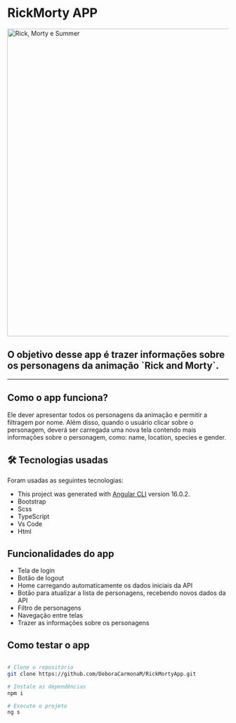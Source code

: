 <h1> RickMorty APP </h1>

<img src="https://images4.alphacoders.com/133/1334909.jpg" alt="Rick, Morty e Summer" width="700px" />

<h2> O objetivo desse app é trazer informações sobre os personagens da animação `Rick and Morty`.</h2>
<hr>

## Como o app funciona?

Ele dever apresentar todos os personagens da animação e permitir a filtragem por nome. Além disso, quando o usuário clicar sobre o personagem, deverá ser carregada uma nova tela contendo mais informações sobre o personagem, como: name, location, species e gender. 

## 🛠 Tecnologias usadas

Foram usadas as seguintes tecnologias:

- This project was generated with [Angular CLI](https://github.com/angular/angular-cli) version 16.0.2.
- Bootstrap
- Scss
- TypeScript
- Vs Code
- Html

## Funcionalidades do app

- Tela de login
- Botão de logout
- Home carregando automaticamente os dados iniciais da API
- Botão para atualizar a lista de personagens, recebendo novos dados da API
- Filtro de personagens
- Navegação entre telas
- Trazer as informações sobre os personagens 

## Como testar o app 

```bash 

# Clone o repositório 
git clone https://github.com/DeboraCarmonaM/RickMortyApp.git

# Instale as dependências 
npm i

# Execute o projeto 
ng s

